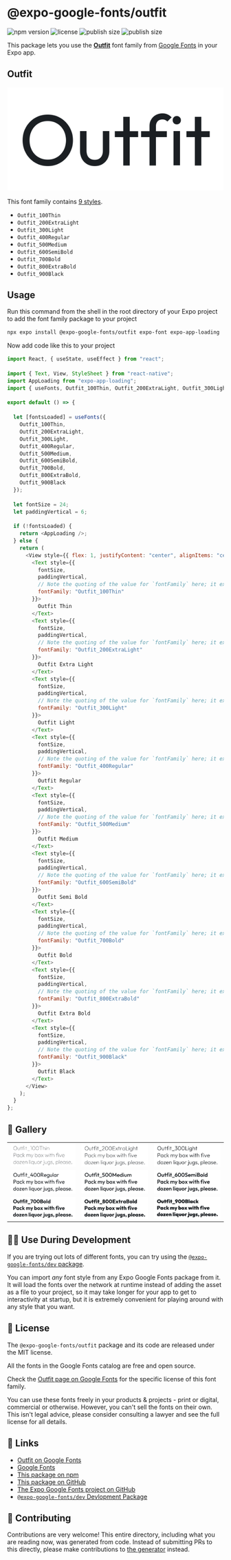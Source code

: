 # @expo-google-fonts/outfit

![npm version](https://flat.badgen.net/npm/v/@expo-google-fonts/outfit)
![license](https://flat.badgen.net/github/license/expo/google-fonts)
![publish size](https://flat.badgen.net/packagephobia/install/@expo-google-fonts/outfit)
![publish size](https://flat.badgen.net/packagephobia/publish/@expo-google-fonts/outfit)

This package lets you use the [**Outfit**](https://fonts.google.com/specimen/Outfit) font family from [Google Fonts](https://fonts.google.com/) in your Expo app.

## Outfit

![Outfit](./font-family.png)

This font family contains [9 styles](#-gallery).

- `Outfit_100Thin`
- `Outfit_200ExtraLight`
- `Outfit_300Light`
- `Outfit_400Regular`
- `Outfit_500Medium`
- `Outfit_600SemiBold`
- `Outfit_700Bold`
- `Outfit_800ExtraBold`
- `Outfit_900Black`

## Usage

Run this command from the shell in the root directory of your Expo project to add the font family package to your project

```sh
npx expo install @expo-google-fonts/outfit expo-font expo-app-loading
```

Now add code like this to your project

```js
import React, { useState, useEffect } from "react";

import { Text, View, StyleSheet } from "react-native";
import AppLoading from "expo-app-loading";
import { useFonts, Outfit_100Thin, Outfit_200ExtraLight, Outfit_300Light, Outfit_400Regular, Outfit_500Medium, Outfit_600SemiBold, Outfit_700Bold, Outfit_800ExtraBold, Outfit_900Black } from '@expo-google-fonts/outfit';

export default () => {

  let [fontsLoaded] = useFonts({
    Outfit_100Thin, 
    Outfit_200ExtraLight, 
    Outfit_300Light, 
    Outfit_400Regular, 
    Outfit_500Medium, 
    Outfit_600SemiBold, 
    Outfit_700Bold, 
    Outfit_800ExtraBold, 
    Outfit_900Black
  });

  let fontSize = 24;
  let paddingVertical = 6;

  if (!fontsLoaded) {
    return <AppLoading />;
  } else {
    return (
      <View style={{ flex: 1, justifyContent: "center", alignItems: "center" }}>
        <Text style={{
          fontSize,
          paddingVertical,
          // Note the quoting of the value for `fontFamily` here; it expects a string!
          fontFamily: "Outfit_100Thin"
        }}>
          Outfit Thin
        </Text>
        <Text style={{
          fontSize,
          paddingVertical,
          // Note the quoting of the value for `fontFamily` here; it expects a string!
          fontFamily: "Outfit_200ExtraLight"
        }}>
          Outfit Extra Light
        </Text>
        <Text style={{
          fontSize,
          paddingVertical,
          // Note the quoting of the value for `fontFamily` here; it expects a string!
          fontFamily: "Outfit_300Light"
        }}>
          Outfit Light
        </Text>
        <Text style={{
          fontSize,
          paddingVertical,
          // Note the quoting of the value for `fontFamily` here; it expects a string!
          fontFamily: "Outfit_400Regular"
        }}>
          Outfit Regular
        </Text>
        <Text style={{
          fontSize,
          paddingVertical,
          // Note the quoting of the value for `fontFamily` here; it expects a string!
          fontFamily: "Outfit_500Medium"
        }}>
          Outfit Medium
        </Text>
        <Text style={{
          fontSize,
          paddingVertical,
          // Note the quoting of the value for `fontFamily` here; it expects a string!
          fontFamily: "Outfit_600SemiBold"
        }}>
          Outfit Semi Bold
        </Text>
        <Text style={{
          fontSize,
          paddingVertical,
          // Note the quoting of the value for `fontFamily` here; it expects a string!
          fontFamily: "Outfit_700Bold"
        }}>
          Outfit Bold
        </Text>
        <Text style={{
          fontSize,
          paddingVertical,
          // Note the quoting of the value for `fontFamily` here; it expects a string!
          fontFamily: "Outfit_800ExtraBold"
        }}>
          Outfit Extra Bold
        </Text>
        <Text style={{
          fontSize,
          paddingVertical,
          // Note the quoting of the value for `fontFamily` here; it expects a string!
          fontFamily: "Outfit_900Black"
        }}>
          Outfit Black
        </Text>
      </View>
    );
  }
};
```

## 🔡 Gallery


||||
|-|-|-|
|![Outfit_100Thin](./Outfit_100Thin.ttf.png)|![Outfit_200ExtraLight](./Outfit_200ExtraLight.ttf.png)|![Outfit_300Light](./Outfit_300Light.ttf.png)||
|![Outfit_400Regular](./Outfit_400Regular.ttf.png)|![Outfit_500Medium](./Outfit_500Medium.ttf.png)|![Outfit_600SemiBold](./Outfit_600SemiBold.ttf.png)||
|![Outfit_700Bold](./Outfit_700Bold.ttf.png)|![Outfit_800ExtraBold](./Outfit_800ExtraBold.ttf.png)|![Outfit_900Black](./Outfit_900Black.ttf.png)||


## 👩‍💻 Use During Development

If you are trying out lots of different fonts, you can try using the [`@expo-google-fonts/dev` package](https://github.com/expo/google-fonts/tree/master/font-packages/dev#readme).

You can import _any_ font style from any Expo Google Fonts package from it. It will load the fonts over the network at runtime instead of adding the asset as a file to your project, so it may take longer for your app to get to interactivity at startup, but it is extremely convenient for playing around with any style that you want.


## 📖 License

The `@expo-google-fonts/outfit` package and its code are released under the MIT license.

All the fonts in the Google Fonts catalog are free and open source.

Check the [Outfit page on Google Fonts](https://fonts.google.com/specimen/Outfit) for the specific license of this font family.

You can use these fonts freely in your products & projects - print or digital, commercial or otherwise. However, you can't sell the fonts on their own. This isn't legal advice, please consider consulting a lawyer and see the full license for all details.

## 🔗 Links

- [Outfit on Google Fonts](https://fonts.google.com/specimen/Outfit)
- [Google Fonts](https://fonts.google.com/)
- [This package on npm](https://www.npmjs.com/package/@expo-google-fonts/outfit)
- [This package on GitHub](https://github.com/expo/google-fonts/tree/master/font-packages/outfit)
- [The Expo Google Fonts project on GitHub](https://github.com/expo/google-fonts)
- [`@expo-google-fonts/dev` Devlopment Package](https://github.com/expo/google-fonts/tree/master/font-packages/dev)

## 🤝 Contributing

Contributions are very welcome! This entire directory, including what you are reading now, was generated from code. Instead of submitting PRs to this directly, please make contributions to [the generator](https://github.com/expo/google-fonts/tree/master/packages/generator) instead.
